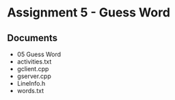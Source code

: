 # Assignment 5 - Guess Word

## Documents
- 05 Guess Word
- activities.txt
- gclient.cpp
- gserver.cpp
- LineInfo.h
- words.txt
